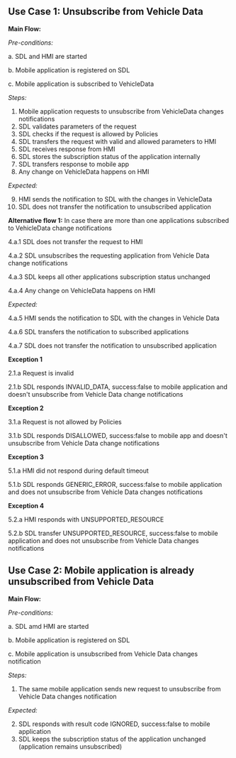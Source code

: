## Use Case 1: Unsubscribe from Vehicle Data

**Main Flow:**

_Pre-conditions:_

a. SDL and HMI are started

b. Mobile application is registered on SDL

c. Mobile application is subscribed to VehicleData

_Steps:_

1. Mobile application requests to unsubscribe from VehicleData changes notifications
2. SDL validates parameters of the request
3. SDL checks if the request is allowed by Policies  
4. SDL transfers the request with valid and allowed parameters to HMI
5. SDL receives response from HMI
6. SDL stores the subscription status of the application internally
7. SDL transfers response to mobile app
8. Any change on VehicleData happens on HMI

_Expected:_

9. HMI sends the notification to SDL with the changes in VehicleData
10. SDL does not transfer the notification to unsubscribed application

**Alternative flow 1:** In case there are more than one applications subscribed to VehicleData change notifications

4.a.1 SDL does not transfer the request to HMI

4.a.2 SDL unsubscribes the requesting application from Vehicle Data change notifications

4.a.3 SDL keeps all other applications subscription status unchanged

4.a.4 Any change on VehicleData happens on HMI

_Expected:_

4.a.5 HMI sends the notification to SDL with the changes in Vehicle Data

4.a.6 SDL transfers the notification to subscribed applications

4.a.7 SDL does not transfer the notification to unsubscribed application

**Exception 1**

2.1.a Request is invalid

2.1.b SDL responds INVALID_DATA, success:false to mobile application and doesn't unsubscribe from Vehicle Data change notifications

**Exception 2**

3.1.a Request is not allowed by Policies

3.1.b SDL responds DISALLOWED, success:false to mobile app and doesn't unsubscribe from Vehicle Data change notifications


**Exception 3**

5.1.a HMI did not respond during default timeout

5.1.b SDL responds GENERIC_ERROR, success:false to mobile application and does not unsubscribe from Vehicle Data changes notifications

**Exception 4**

5.2.a HMI responds with UNSUPPORTED_RESOURCE

5.2.b SDL transfer UNSUPPORTED_RESOURCE, success:false to mobile application and does not unsubscribe from Vehicle Data changes notifications

## Use Case 2: Mobile application is already unsubscribed from Vehicle Data

**Main Flow:**

_Pre-conditions:_

a. SDL amd HMI are started

b. Mobile application is registered on SDL

c. Mobile application is unsubscribed from Vehicle Data changes notification

_Steps:_

1. The same mobile application sends new request to unsubscribe from Vehicle Data changes notification

_Expected:_

2. SDL responds with result code IGNORED, success:false to mobile application
3. SDL keeps the subscription status of the application unchanged (application remains unsubscribed)




